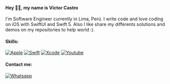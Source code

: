 #### Hey 👋🏻, my name is Victor Castro

I'm Software Engineer currently in Lima, Perú. I write code and love coding on iOS with SwiftUI and Swift 5.
Also I like share my differents solutions and demos on my repositories to help world  :).



#### Skills:
[![Apple](https://img.shields.io/badge/iOS-999999?style=for-the-badge&logo=apple&logoColor=white&labelColor=101010)](#)
[![Swift](https://img.shields.io/badge/Swift-FA7343?style=for-the-badge&logo=swift&logoColor=white&labelColor=101010)](#)
[![Xcode](https://img.shields.io/badge/Xcode-1575F9?style=for-the-badge&logo=xcode&logoColor=white&labelColor=101010)](#)
[![Youtube](https://img.shields.io/youtube/channel/subscribers/UCpn2lUfGdhzxpWl9AWP1oRw?style=for-the-badge&logo=youtube&logoColor=white&labelColor=101010)](https://www.youtube.com/channel/UCpn2lUfGdhzxpWl9AWP1oRw)


#### Contact me:

[![Whatsapp](https://img.shields.io/static/v1?logoColor=white&logo=whatsapp&message=%2b51%20902003434&color=black&label=&labelColor=101010&style=flat)](https://wa.me/51902003434)

